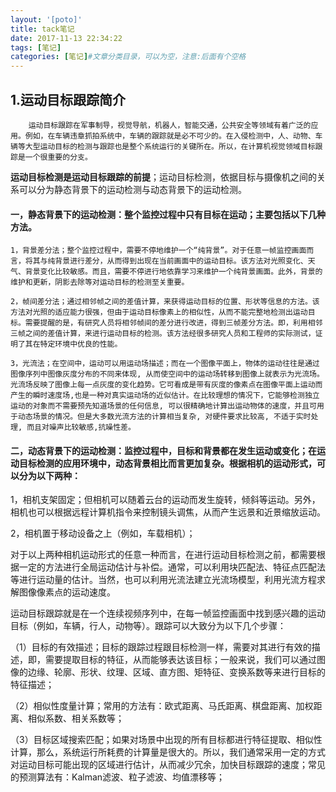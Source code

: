 ```yaml
---
layout: '[poto]'
title: tack笔记
date: 2017-11-13 22:34:22
tags: [笔记]
categories: [笔记]#文章分类目录，可以为空，注意:后面有个空格
---
```

## 1.运动目标跟踪简介
        运动目标跟踪在军事制导，视觉导航，机器人，智能交通，公共安全等领域有着广泛的应用。例如，在车辆违章抓拍系统中，车辆的跟踪就是必不可少的。在入侵检测中，人、动物、车辆等大型运动目标的检测与跟踪也是整个系统运行的关键所在。所以，在计算机视觉领域目标跟踪是一个很重要的分支。

 

**运动目标检测是运动目标跟踪的前提**；运动目标检测，依据目标与摄像机之间的关系可以分为静态背景下的运动检测与动态背景下的运动检测。

#### 一，静态背景下的运动检测：整个监控过程中只有目标在运动；主要包括以下几种方法。

    1，背景差分法；整个监控过程中，需要不停地维护一个“纯背景”。对于任意一帧监控画面而言，将其与纯背景进行差分，从而得到出现在当前画面中的运动目标。该方法对光照变化、天气、背景变化比较敏感。而且，需要不停进行地依靠学习来维护一个纯背景画面。此外，背景的维护和更新，阴影去除等对运动目标的检测至关重要。

    2，帧间差分法；通过相邻帧之间的差值计算，来获得运动目标的位置、形状等信息的方法。该方法对光照的适应能力很强，但由于运动目标像素上的相似性，从而不能完整地检测出运动目标。需要提醒的是，有研究人员将相邻帧间的差分进行改进，得到三帧差分方法。即，利用相邻三帧之间的差值计算，来进行运动目标的检测。该方法经很多研究人员和工程师的实际测试，证明了其在特定环境中优良的性能。

    3，光流法；在空间中，运动可以用运动场描述；而在一个图像平面上，物体的运动往往是通过图像序列中图像灰度分布的不同来体现, 从而使空间中的运动场转移到图像上就表示为光流场。光流场反映了图像上每一点灰度的变化趋势。它可看成是带有灰度的像素点在图像平面上运动而产生的瞬时速度场,也是一种对真实运动场的近似估计。在比较理想的情况下，它能够检测独立运动的对象而不需要预先知道场景的任何信息, 可以很精确地计算出运动物体的速度，并且可用于动态场景的情况。但是大多数光流方法的计算相当复杂, 对硬件要求比较高, 不适于实时处理, 而且对噪声比较敏感,抗噪性差。

#### 二，动态背景下的运动检测：监控过程中，目标和背景都在发生运动或变化；在运动目标检测的应用环境中，动态背景相比而言更加复杂。根据相机的运动形式，可以分为以下两种：

1，相机支架固定；但相机可以随着云台的运动而发生旋转，倾斜等运动。另外，相机也可以根据远程计算机指令来控制镜头调焦，从而产生远景和近景缩放运动。

2，相机置于移动设备之上（例如，车载相机）；

对于以上两种相机运动形式的任意一种而言，在进行运动目标检测之前，都需要根据一定的方法进行全局运动估计与补偿。通常，可以利用块匹配法、特征点匹配法等进行运动量的估计。当然，也可以利用光流法建立光流场模型，利用光流方程求解图像像素点的运动速度。

 

运动目标跟踪就是在一个连续视频序列中，在每一帧监控画面中找到感兴趣的运动目标（例如，车辆，行人，动物等）。跟踪可以大致分为以下几个步骤：

（1）目标的有效描述；目标的跟踪过程跟目标检测一样，需要对其进行有效的描述，即，需要提取目标的特征，从而能够表达该目标；一般来说，我们可以通过图像的边缘、轮廓、形状、纹理、区域、直方图、矩特征、变换系数等来进行目标的特征描述；

（2）相似性度量计算；常用的方法有：欧式距离、马氏距离、棋盘距离、加权距离、相似系数、相关系数等；

（3）目标区域搜索匹配；如果对场景中出现的所有目标都进行特征提取、相似性计算，那么，系统运行所耗费的计算量是很大的。所以，我们通常采用一定的方式对运动目标可能出现的区域进行估计，从而减少冗余，加快目标跟踪的速度；常见的预测算法有：Kalman滤波、粒子滤波、均值漂移等；
